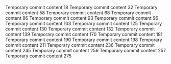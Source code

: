 Temporary commit content 18
Temporary commit content 32
Temporary commit content 58
Temporary commit content 68
Temporary commit content 86
Temporary commit content 93
Temporary commit content 96
Temporary commit content 103
Temporary commit content 125
Temporary commit content 130
Temporary commit content 132
Temporary commit content 139
Temporary commit content 170
Temporary commit content 181
Temporary commit content 190
Temporary commit content 198
Temporary commit content 211
Temporary commit content 236
Temporary commit content 245
Temporary commit content 256
Temporary commit content 257
Temporary commit content 275
